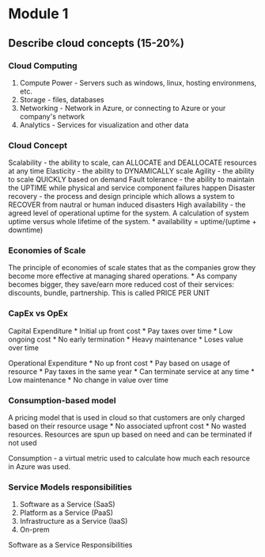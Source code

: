 # Module 1
## Describe cloud concepts (15-20%)

### Cloud Computing

1. Compute Power - Servers such as windows, linux, hosting environmens, etc.
2. Storage - files, databases
3. Networking - Network in Azure, or connecting to Azure or your company's network
4. Analytics - Services for visualization and other data

### Cloud Concept

Scalability - the ability to scale, can ALLOCATE and DEALLOCATE resources at any time
Elasticity - the ability to DYNAMICALLY scale
Agility - the ability to scale QUICKLY based on demand
Fault tolerance - the ability to maintain the UPTIME while physical and service component failures happen
Disaster recovery - the process and design principle which allows a system to RECOVER from nautral or human induced disasters
High availability - the agreed level of operational uptime for the system. A calculation of system uptime versus whole lifetime of the system.
    * availability = uptime/(uptime + downtime)

### Economies of Scale

The principle of economies of scale states that as the companies grow they become more effective at managing shared operations.
    * As company becomes bigger, they save/earn more reduced cost of their services: discounts, bundle, partnership. This is called PRICE PER UNIT

### CapEx vs OpEx

Capital Expenditure
    * Initial up front cost
    * Pay taxes over time
    * Low ongoing cost
    * No early termination
    * Heavy maintenance
    * Loses value over time

Operational Expenditure
    * No up front cost
    * Pay based on usage of resource
    * Pay taxes in the same year
    * Can terminate service at any time
    * Low maintenance
    * No change in value over time

### Consumption-based model

A pricing model that is used in cloud so that customers are only charged based on their resource usage
    * No associated upfront cost
    * No wasted resources. Resources are spun up based on need and can be terminated if not used

Consumption - a virtual metric used to calculate how much each resource in Azure was used. 

### Service Models responsibilities

1. Software as a Service (SaaS)
2. Platform as a Service (PaaS)
3. Infrastructure as a Service (IaaS)
4. On-prem

Software as a Service Responsibilities


